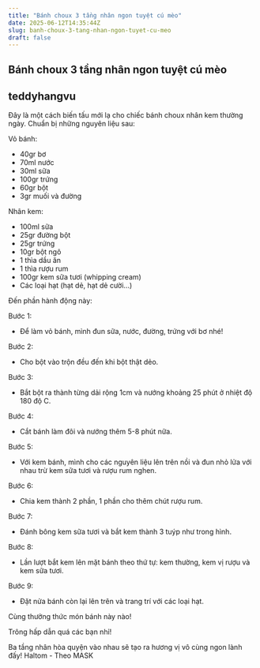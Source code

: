 ```yaml
---
title: "Bánh choux 3 tầng nhân ngon tuyệt cú mèo"
date: 2025-06-12T14:35:44Z
slug: banh-choux-3-tang-nhan-ngon-tuyet-cu-meo
draft: false
---
```


## Bánh choux 3 tầng nhân ngon tuyệt cú mèo

## teddyhangvu

Đây là một cách biến tấu mới lạ cho chiếc bánh choux nhân kem thường ngày.
Chuẩn bị những nguyên liệu sau:
 

Vỏ bánh:
- 40gr bơ
- 70ml nước
- 30ml sữa
- 100gr trứng
- 60gr bột
- 3gr muối và đường

Nhân kem:
- 100ml sữa 
- 25gr đường bột
- 25gr trứng
- 10gr bột ngô
- 1 thìa dầu ăn
- 1 thìa rượu rum
- 100gr kem sữa tươi (whipping cream)
- Các loại hạt (hạt dẻ, hạt dẻ cười...)

 
Đến phần hành động này: 



 
 
Bước 1:

- Để làm vỏ bánh, mình đun sữa, nước, đường, trứng với bơ nhé!


 
 
Bước 2:

 - Cho bột vào trộn đều đến khi bột thật dẻo.


 
 
Bước 3:

- Bắt bột ra thành từng dải rộng 1cm  và nướng khoảng  25 phút ở nhiệt độ 180 độ C.


 
 
Bước 4:

- Cắt bánh làm đôi và nướng thêm 5-8 phút nữa. 


 
 
Bước 5:

- Với kem bánh, mình cho các nguyên liệu lên trên nồi và đun nhỏ lửa với nhau trừ kem sữa tươi và rượu rum nghen.


 
 
Bước 6:

- Chia kem thành 2 phần, 1 phần cho thêm chút rượu rum.


 
 
Bước 7:

- Đánh bông kem sữa tươi và bắt kem thành 3 tuýp như trong hình.


 
 
Bước 8:

- Lần lượt bắt kem lên mặt bánh theo thứ tự: kem thường, kem vị rượu và kem sữa tươi.


Bước 9:

- Đặt nửa bánh còn lại lên trên và trang trí với các loại hạt.
 
Cùng thưởng thức món bánh này nào!


Trông hấp dẫn quá các bạn nhỉ!


​Ba tầng nhân hòa quyện vào nhau sẽ tạo ra hương vị vô cùng ngon lành đấy!​ ​Haltom - Theo MASK​ ​